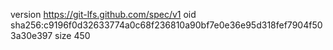 version https://git-lfs.github.com/spec/v1
oid sha256:c9196f0d32633774a0c68f236810a90bf7e0e36e95d318fef7904f503a30e397
size 450
